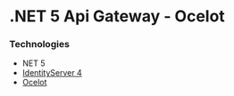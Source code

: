 # .NET 5 Api Gateway - Ocelot

### Technologies

* NET 5
* [IdentityServer 4](https://github.com/IdentityServer/IdentityServer4)
* [Ocelot](https://github.com/IdentityServer/IdentityServer4)  

